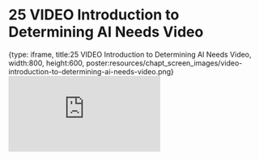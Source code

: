 # 25 VIDEO Introduction to Determining AI Needs Video
 
{type: iframe, title:25 VIDEO Introduction to Determining AI Needs Video, width:800, height:600, poster:resources/chapt_screen_images/video-introduction-to-determining-ai-needs-video.png}
![](https://hutchdatascience.org/AI_for_Decision_Makers/no_toc/video-introduction-to-determining-ai-needs-video.html)
 

 
